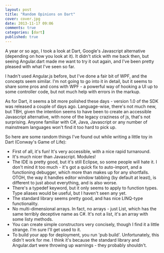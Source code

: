```yaml
---
layout: post
title: "Random Opinions on Dart"
cover: cover.jpg
date: 2013-11-17 09:06
comments: true
categories: [dart]
published: true
---
```

A year or so ago, I took a look at Dart, Google's Javascript alternative (depending on how you look at it).  It didn't stick with me back then, but seeing Angular.dart made me want to try it out again, and I've been pretty pleased with what I've seen so far.

I hadn't used Angular.js before, but I've done a fair bit of WPF, and the concepts seem similar.  I'm not going to go into it in detail, but it seems to share some pros and cons with WPF - a powerful way of hooking a UI up to some controller code, but not much help with errors in the markup.

As for Dart, it seems a bit more polished these days - version 1.0 of the SDK was released a couple of days ago.  Language-wise, there's not much new, but TBH, given the intention seems to have been to create an accessible Javascript alternative, with none of the legacy craziness of js, that's not surprising.  Anyone familiar with C#, Java, Javascript or any number of mainstream languages won't find it too hard to pick up.

So here are some random things I've found out while writing a little toy in Dart (Conway's Game of Life):

- First of all, it's fun!  It's very accessible, with a nice rapid turnaround.
- It's much nicer than Javascript.  Modules!
- The IDE is pretty good, but it's still Eclipse, so some people will hate it.  I don't mind it too much - it's got a quick fix to auto-import, and a functioning debugger, which more than makes up for any shortfalls.  OTOH, the way it handles editor window tabbing (by default at least), is different to just about everything, and is also worse.
- There's a typedef keyword, but it only seems to apply to function types.  Type aliases would be useful, but I haven't seen any yet.
- The standard library seems pretty good, and has nice LINQ-type functionality.
- No multi-dimensional arrays.  In fact, no arrays - just List<T>, which has the same terribly deceptive name as C#.  It's not a list, it's an array with some listy methods.
- You can create simple constructors very concisely, though I find it a little strange.  I'm sure I'll get used to it.
- To build your app for deployment, you run 'pub build'.  Unfortunately, this didn't work for me.  I think it's because the standard library and Angular.dart were throwing up warnings - they probably shouldn't.
